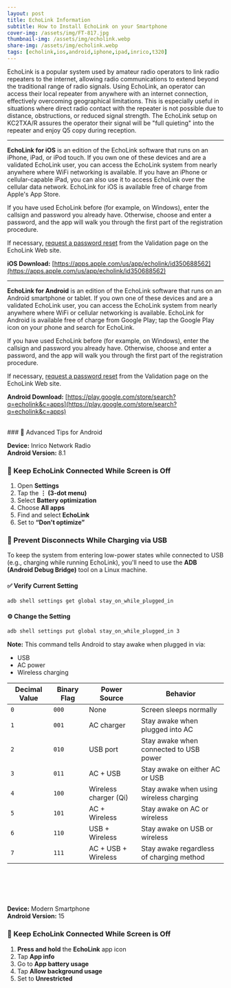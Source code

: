 ```yaml
---
layout: post
title: EchoLink Information
subtitle: How to Install EchoLink on your Smartphone
cover-img: /assets/img/FT-817.jpg
thumbnail-img: /assets/img/echolink.webp
share-img: /assets/img/echolink.webp
tags: [echolink,ios,android,iphone,ipad,inrico,t320]
---
```


EchoLink is a popular system used by amateur radio operators to link radio repeaters to the internet, allowing radio communications to extend beyond the traditional range of radio signals.  Using EchoLink, an operator can access their local repeater from anywhere with an internet connection, effectively overcoming geographical limitations. This is especially useful in situations where direct radio contact with the repeater is not possible due to distance, obstructions, or reduced signal strength.  The EchoLink setup on KC2TXA/R assures the operator their signal will be "full quieting" into the repeater and enjoy Q5 copy during reception.

---

**EchoLink for iOS** is an edition of the EchoLink software that runs on an iPhone, iPad, or iPod touch. If you own one of these devices and are a validated EchoLink user, you can access the EchoLink system from nearly anywhere where WiFi networking is available. If you have an iPhone or cellular-capable iPad, you can also use it to access EchoLink over the cellular data network. EchoLink for iOS is available free of charge from Apple's App Store.

If you have used EchoLink before (for example, on Windows), enter the callsign and password you already have. Otherwise, choose and enter a password, and the app will walk you through the first part of the registration procedure.

If necessary, [request a password reset](https://www.echolink.org/validation/) from the Validation page on the EchoLink Web site.

**iOS Download:** [https://apps.apple.com/us/app/echolink/id350688562](https://apps.apple.com/us/app/echolink/id350688562)

---

**EchoLink for Android** is an edition of the EchoLink software that runs on an Android smartphone or tablet. If you own one of these devices and are a validated EchoLink user, you can access the EchoLink system from nearly anywhere where WiFi or cellular networking is available. EchoLink for Android is available free of charge from Google Play; tap the Google Play icon on your phone and search for EchoLink.

If you have used EchoLink before (for example, on Windows), enter the callsign and password you already have. Otherwise, choose and enter a password, and the app will walk you through the first part of the registration procedure.

If necessary, [request a password reset](https://www.echolink.org/validation/) from the Validation page on the EchoLink Web site.

**Android Download:** [https://play.google.com/store/search?q=echolink&c=apps](https://play.google.com/store/search?q=echolink&c=apps)

<br/>
<span id="advanced">
### 📱 Advanced Tips for Android

**Device:** Inrico Network Radio<br/>
**Android Version:** 8.1

### 🔄 Keep EchoLink Connected While Screen is Off

1. Open **Settings**
2. Tap the **⋮ (3-dot menu)**
3. Select **Battery optimization**
4. Choose **All apps**
5. Find and select **EchoLink**
6. Set to **“Don't optimize”**

### 🔌 Prevent Disconnects While Charging via USB

To keep the system from entering low-power states while connected to USB (e.g., charging while running EchoLink), you'll need to use the **ADB (Android Debug Bridge)** tool on a Linux machine.

#### ✅ Verify Current Setting

```bash
adb shell settings get global stay_on_while_plugged_in
```

#### ⚙️ Change the Setting

```bash
adb shell settings put global stay_on_while_plugged_in 3
```

**Note:**
This command tells Android to stay awake when plugged in via:

* USB
* AC power
* Wireless charging


| Decimal Value | Binary Flag | Power Source          | Behavior                                 |
| ------------- | ----------- | --------------------- | ---------------------------------------- |
| `0`           | `000`       | None                  | Screen sleeps normally                   |
| `1`           | `001`       | AC charger            | Stay awake when plugged into AC          |
| `2`           | `010`       | USB port              | Stay awake when connected to USB power   |
| `3`           | `011`       | AC + USB              | Stay awake on either AC or USB           |
| `4`           | `100`       | Wireless charger (Qi) | Stay awake when using wireless charging  |
| `5`           | `101`       | AC + Wireless         | Stay awake on AC or wireless             |
| `6`           | `110`       | USB + Wireless        | Stay awake on USB or wireless            |
| `7`           | `111`       | AC + USB + Wireless   | Stay awake regardless of charging method |

<br/><br/>
---

**Device:** Modern Smartphone<br/>
**Android Version:** 15

### 🔄 Keep EchoLink Connected While Screen is Off

1. **Press and hold** the **EchoLink** app icon
2. Tap **App info**
3. Go to **App battery usage**
4. Tap **Allow background usage**
5. Set to **Unrestricted**

